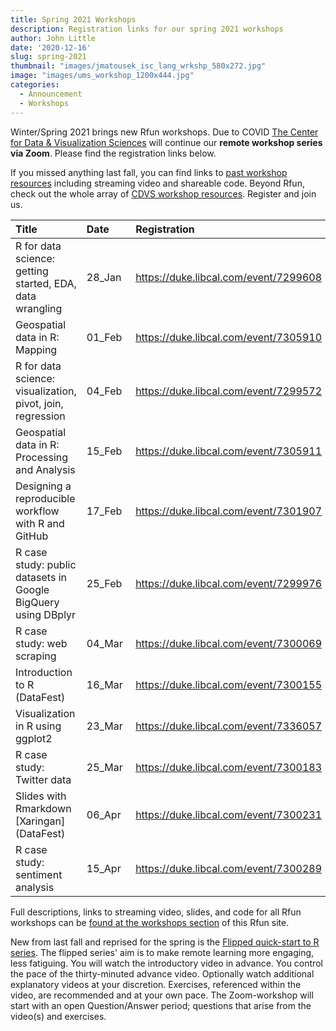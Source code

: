 ```yaml
---
title: Spring 2021 Workshops
description: Registration links for our spring 2021 workshops
author: John Little
date: '2020-12-16'
slug: spring-2021
thumbnail: "images/jmatousek_isc_lang_wrkshp_580x272.jpg"
image: "images/ums_workshop_1200x444.jpg"
categories:
  - Announcement
  - Workshops
---
```


Winter/Spring 2021 brings new Rfun workshops.  Due to COVID [The Center for Data & Visualization Sciences](https://library.duke.edu/data/) will continue our **remote workshop series via Zoom**.  Please find the registration links below.

If you missed anything last fall, you can find links to [past workshop resources](/#portfolio) including streaming video and shareable code.  Beyond Rfun, check out the whole array of [CDVS workshop resources](https://library.duke.edu/data/tutorials).  Register and join us.  

**Title** | **Date** | **Registration** 
:--- |:--- |:---
R for data science: getting started, EDA, data wrangling       | 28_Jan&nbsp;| https://duke.libcal.com/event/7299608
Geospatial data in R: Mapping                                  | 01_Feb&nbsp;| https://duke.libcal.com/event/7305910
R for data science: visualization, pivot, join, regression     | 04_Feb&nbsp;| https://duke.libcal.com/event/7299572
Geospatial data in R: Processing and Analysis                  | 15_Feb&nbsp;| https://duke.libcal.com/event/7305911
Designing a reproducible workflow with R and GitHub            | 17_Feb&nbsp;| https://duke.libcal.com/event/7301907
R case study: public datasets in Google BigQuery using DBplyr  | 25_Feb&nbsp;| https://duke.libcal.com/event/7299976
R case study: web scraping                                     | 04_Mar&nbsp;| https://duke.libcal.com/event/7300069
Introduction to R (DataFest)                                   | 16_Mar&nbsp;| https://duke.libcal.com/event/7300155
Visualization in R using ggplot2                               | 23_Mar&nbsp;| https://duke.libcal.com/event/7336057
R case study: Twitter data                                     | 25_Mar&nbsp;| https://duke.libcal.com/event/7300183
Slides with Rmarkdown \[Xaringan\] (DataFest)                  | 06_Apr&nbsp;| https://duke.libcal.com/event/7300231
R case study: sentiment analysis                               | 15_Apr&nbsp;| https://duke.libcal.com/event/7300289

Full descriptions, links to streaming video, slides, and code for all Rfun workshops can be [found at the workshops section](/#portfolio) of this Rfun site.

New from last fall and reprised for the spring is the [Flipped quick-start to R series](/portfolio/r_flipped/).  The flipped series' aim is to make remote learning more engaging, less fatiguing.  You will watch the introductory video in advance.  You control the pace of the thirty-minuted advance video.  Optionally watch additional explanatory videos at your discretion.  Exercises, referenced within the video, are recommended and at your own pace.  The Zoom-workshop will start with an open Question/Answer period; questions that arise from the video(s) and exercises.